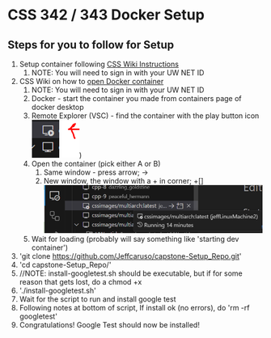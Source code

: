 # CSS 342 / 343 Docker Setup

## Steps for you to follow for Setup
1. Setup container following [CSS Wiki Instructions](https://csswiki.uwb.edu/css-linux-lab-docker-image/)
    1. NOTE: You will need to sign in with your UW NET ID 
1. CSS Wiki on how to [open Docker container](https://csswiki.uwb.edu/attach-vscode-to-csslab-docker-container/)
    1. NOTE: You will need to sign in with your UW NET ID 
    1. Docker - start the container you made from containers page of docker desktop
    1. Remote Explorer (VSC) - find the container with the play button icon
    ![images/play button.png](https://github.com/Jeffcaruso/capstone-Setup_Repo/blob/main/images/play%20button.PNG))
    1. Open the container (pick either A or B)
        1. Same window - press arrow; ->
        1. New window, the window with a + in corner; +[]
        ![images/showing opening](https://github.com/Jeffcaruso/capstone-Setup_Repo/blob/main/images/showing%20area%20selected.png)
    1. Wait for loading (probably will say something like 'starting dev container')
1. 'git clone https://github.com/Jeffcaruso/capstone-Setup_Repo.git'
1. 'cd capstone-Setup_Repo/'
1. //NOTE: install-googletest.sh should be executable, but if for some reason that gets lost, do a chmod +x
1. './install-googletest.sh'
1. Wait for the script to run and install google test
1. Following notes at bottom of script, If install ok (no errors), do 'rm -rf googletest'
1. Congratulations! Google Test should now be installed!
